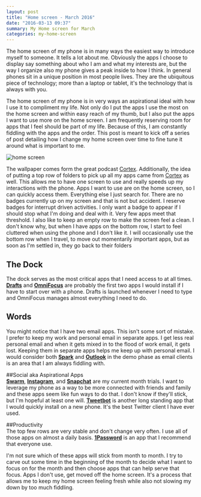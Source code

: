 ```yaml
---
layout: post
title: "Home screen - March 2016"
date: "2016-03-13 09:37"
summary: My Home screen for March
categories: my-home-screen
---
```


The home screen of my phone is in many ways the easiest way to introduce myself to someone. It tells a lot about me. Obviously the apps I choose to display say something about who I am and what my interests are, but the way I organize also my phone gives a peak inside to how I think. In general phones sit in a unique position in most people lives. They are the ubiquitous piece of technology; more than a laptop or tablet, it's the technology that is always with you.

The home screen of my phone is in very ways an aspirational ideal with how I use it to compliment my life. Not only do I put the apps I use the most on the home screen and within easy reach of my thumb, but I also put the apps I want to use more on the home screen. I am frequently reserving room for apps that I feel should be part of my life. Because of this, I am constantly fiddling with the apps and the order. This post is meant to kick off a series of post detailing how I change my home screen over time to fine tune it around what is important to me.  

![home screen](../../home_screen.png)  

The wallpaper comes form the great podcast [Cortex](https://www.relay.fm/cortex/3). Additionally, the idea of putting a top row of folders to pick up all my apps came from [Cortex](https://www.relay.fm/cortex) as well. This allows me to have one screen to use and really speeds up my interactions with the phone. Apps I want to use are on the home screen, so I can quickly access them. Everything else I just search for. There are no badges currently up on my screen and that is not but accident. I reserve badges for interrupt driven activities. I only want a badge to appear if I should stop what I'm doing and deal with it. Very few apps meet that threshold. I also like to keep an empty row to make the screen feel a clean. I don't know why, but when I have apps on the bottom row, I start to feel cluttered when using the phone and I don't like it. I will occasionally use the bottom row when I travel, to move out momentarily important apps, but as soon as I'm settled in, they go back to their folders

## The Dock  
The dock serves as the most critical apps that I need access to at all times. **[Drafts](https://geo.itunes.apple.com/us/app/drafts-4-quickly-capture-notes/id905337691?mt=8&at=10lQ9L)** and **[OmniFocus](https://geo.itunes.apple.com/us/app/omnifocus-2/id904071710?mt=8&at=10lQ9L)** are probably the first two apps I would install if I have to start over with a phone. Drafts is launched whenever I need to type and OmniFocus manages almost everything I need to do.

## Words  
You might notice that I have two email apps. This isn't some sort of mistake. I prefer to keep my work and personal email in separate apps. I get less real personal email and when it gets mixed in to the flood of work email, it gets lost. Keeping them in separate apps helps me keep up with personal email. I would consider both **[Spark](https://geo.itunes.apple.com/us/app/spark-like-your-email-again/id997102246?mt=8&at=10lQ9L)** and **[Outlook](https://geo.itunes.apple.com/us/app/microsoft-outlook-email-calendar/id951937596?mt=8&at=10lQ9L)** in the demo phase as email clients is an area that I am always fiddling with.

##Social aka Aspirational Apps  
**[Swarm](https://geo.itunes.apple.com/us/app/swarm-by-foursquare/id870161082?mt=8&at=10lQ9L)**, **[Instagram](https://geo.itunes.apple.com/us/app/instagram/id389801252?mt=8&at=10lQ9L)**, and **[Snapchat](https://geo.itunes.apple.com/us/app/snapchat/id447188370?mt=8&at=10lQ9L)** are my current month trials. I want to leverage my phone as a way to be more connected with friends and family and these apps seem like fun ways to do that. I don't know if they'll stick, but I'm hopeful at least one will. **[Tweetbot](https://geo.itunes.apple.com/us/app/tweetbot-4-for-twitter/id1018355599?mt=8&at=10lQ9L)** is another long standing app that I would quickly install on a new phone. It's the best Twitter client I have ever used.

##Productivity  
The top few rows are very stable and don't change very often. I use all of those apps on almost a daily basis. **[1Password](https://geo.itunes.apple.com/us/app/1password-password-manager/id568903335?mt=8&at=10lQ9L)** is an app that I recommend that everyone use.

I'm not sure which of these apps will stick from month to month. I try to carve out some time in the beginning of the month to decide what I want to focus on for the month and then choose apps that can help serve that focus. Apps I don't use, get moved off the home screen. It's a process that allows me to keep my home screen feeling fresh while also not slowing my down by too much fiddling.
